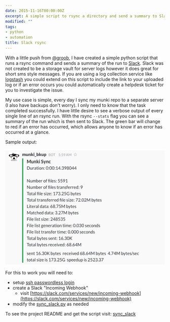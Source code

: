 ```yaml
---
date: 2015-11-16T00:00:00Z
excerpt: A simple script to rsync a directory and send a summary to Slack.
modified: ""
tags:
- python
- automation
title: Slack rsync
---
```


With a little push from [@groob](https://github.com/groob), I have created a simple python script that runs a rsync command and sends a summary of the run to [Slack](https://slack.com/). Slack was not created to be a storage vault for server logs however it does great for short sms style messages. If you are using a log collection service like [logstash](https://www.elastic.co/products/logstash) you could extend on this script to include the link to your uploaded log or if an error occurs you could automatically create a helpdesk ticket for you to investigate the issue.

My use case is simple, every day I sync my munki repo to a separate server (I also have backups don't worry). I only need to know that the task completed successfully. I have little desire to see a verbose output of every single line of an rsync run. With the rsync `--stats` flag you can see a summary of the run which is then sent to Slack. The green bar will change to red if an error has occurred, which allows anyone to know if an error has occurred at a glance.

Sample output:

![](/images/2015-10-16/sample.png)

For this to work you will need to:

* setup [ssh passwordless login](http://linuxconfig.org/passwordless-ssh)
* create a Slack "Incoming Webhook"
  * visit [https://slack.com/services/new/incoming-webhook](https://slack.com/services/new/incoming-webhook)
* modify the [sync_slack.py](https://github.com/clburlison/scripts/blob/master/clburlison_scripts/slack/sync_slack/sync_slack.py) as needed


To see the project README and get the script visit: [sync_slack](https://github.com/clburlison/scripts/tree/master/clburlison_scripts/slack/sync_slack)
